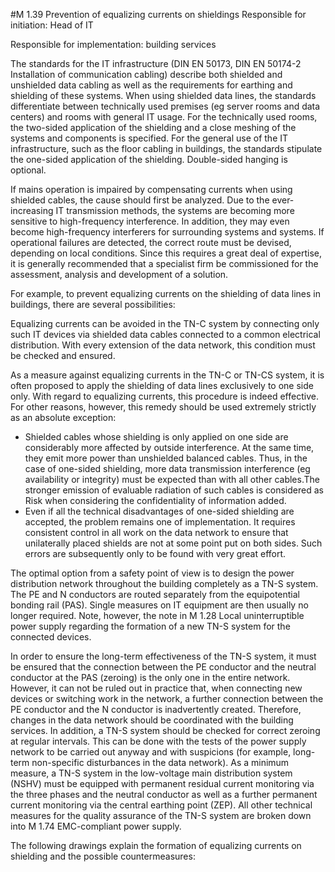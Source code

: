 #M 1.39 Prevention of equalizing currents on shieldings
Responsible for initiation: Head of IT

Responsible for implementation: building services

The standards for the IT infrastructure (DIN EN 50173, DIN EN 50174-2 Installation of communication cabling) describe both shielded and unshielded data cabling as well as the requirements for earthing and shielding of these systems. When using shielded data lines, the standards differentiate between technically used premises (eg server rooms and data centers) and rooms with general IT usage. For the technically used rooms, the two-sided application of the shielding and a close meshing of the systems and components is specified. For the general use of the IT infrastructure, such as the floor cabling in buildings, the standards stipulate the one-sided application of the shielding. Double-sided hanging is optional.

If mains operation is impaired by compensating currents when using shielded cables, the cause should first be analyzed. Due to the ever-increasing IT transmission methods, the systems are becoming more sensitive to high-frequency interference. In addition, they may even become high-frequency interferers for surrounding systems and systems. If operational failures are detected, the correct route must be devised, depending on local conditions. Since this requires a great deal of expertise, it is generally recommended that a specialist firm be commissioned for the assessment, analysis and development of a solution.

For example, to prevent equalizing currents on the shielding of data lines in buildings, there are several possibilities:

Equalizing currents can be avoided in the TN-C system by connecting only such IT devices via shielded data cables connected to a common electrical distribution. With every extension of the data network, this condition must be checked and ensured.

As a measure against equalizing currents in the TN-C or TN-CS system, it is often proposed to apply the shielding of data lines exclusively to one side only. With regard to equalizing currents, this procedure is indeed effective. For other reasons, however, this remedy should be used extremely strictly as an absolute exception:

* Shielded cables whose shielding is only applied on one side are considerably more affected by outside interference. At the same time, they emit more power than unshielded balanced cables. Thus, in the case of one-sided shielding, more data transmission interference (eg availability or integrity) must be expected than with all other cables.The stronger emission of evaluable radiation of such cables is considered as Risk when considering the confidentiality of information added.
* Even if all the technical disadvantages of one-sided shielding are accepted, the problem remains one of implementation. It requires consistent control in all work on the data network to ensure that unilaterally placed shields are not at some point put on both sides. Such errors are subsequently only to be found with very great effort.


The optimal option from a safety point of view is to design the power distribution network throughout the building completely as a TN-S system. The PE and N conductors are routed separately from the equipotential bonding rail (PAS). Single measures on IT equipment are then usually no longer required. Note, however, the note in M 1.28 Local uninterruptible power supply regarding the formation of a new TN-S system for the connected devices.

In order to ensure the long-term effectiveness of the TN-S system, it must be ensured that the connection between the PE conductor and the neutral conductor at the PAS (zeroing) is the only one in the entire network. However, it can not be ruled out in practice that, when connecting new devices or switching work in the network, a further connection between the PE conductor and the N conductor is inadvertently created. Therefore, changes in the data network should be coordinated with the building services. In addition, a TN-S system should be checked for correct zeroing at regular intervals. This can be done with the tests of the power supply network to be carried out anyway and with suspicions (for example, long-term non-specific disturbances in the data network). As a minimum measure, a TN-S system in the low-voltage main distribution system (NSHV) must be equipped with permanent residual current monitoring via the three phases and the neutral conductor as well as a further permanent current monitoring via the central earthing point (ZEP). All other technical measures for the quality assurance of the TN-S system are broken down into M 1.74 EMC-compliant power supply.

The following drawings explain the formation of equalizing currents on shielding and the possible countermeasures:







